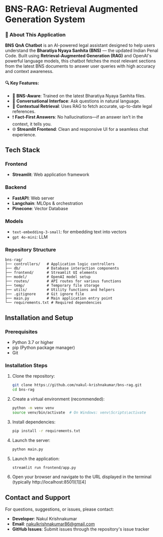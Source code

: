 # BNS-RAG: Retrieval Augmented Generation System

### 🧾 About This Application

**BNS QnA Chatbot** is an AI-powered legal assistant designed to help users understand the **Bharatiya Nyaya Sanhita (BNS)** — the updated Indian Penal Code. Built using **Retrieval-Augmented Generation (RAG)** and OpenAI's powerful language models, this chatbot fetches the most relevant sections from the latest BNS documents to answer user queries with high accuracy and context awareness.

#### 🔍 Key Features:
- 📘 **BNS-Aware**: Trained on the latest Bharatiya Nyaya Sanhita files.
- 🤖 **Conversational Interface**: Ask questions in natural language.
- 📄 **Contextual Retrieval**: Uses RAG to fetch accurate, up-to-date legal references.
- ❗ **Fact-First Answers**: No hallucinations—if an answer isn’t in the context, it tells you.
- 🌐 **Streamlit Frontend**: Clean and responsive UI for a seamless chat experience.


## Tech Stack
### Frontend
- **Streamlit**: Web application framework

### Backend
- **FastAPI**: Web server
- **Langchain**: MLOps & orchestration
- **Pinecone**: Vector Database

### Models
- ```text-embedding-3-small```: for embedding text into vectors
- ```gpt 4o-mini```: LLM

### Repository Structure
```
bns-rag/
├── controllers/   # Application logic controllers
├── db/            # Database interaction components
├── frontend/      # Streamlit UI elements
├── model/         # OpenAI model setup
├── routes/        # API routes for various functions
├── temp/          # Temporary file storage
├── utils/         # Utility functions and helpers
├── .gitignore     # Git ignore file
├── main.py        # Main application entry point
└── requirements.txt # Required dependencies
```

## Installation and Setup

### Prerequisites
- Python 3.7 or higher
- pip (Python package manager)
- Git

### Installation Steps

1. Clone the repository:
   ```bash
   git clone https://github.com/nakul-krishnakumar/bns-rag.git
   cd bns-rag
   ```

2. Create a virtual environment (recommended):
   ```bash
   python -m venv venv
   source venv/bin/activate  # On Windows: venv\Scripts\activate
   ```

3. Install dependencies:
   ```bash
   pip install -r requirements.txt
   ```

4. Launch the server:
   ```bash
   python main.py
   ```

5. Launch the application:
   ```bash
   streamlit run frontend/app.py
   ```

6. Open your browser and navigate to the URL displayed in the terminal (typically http://localhost:8501)[1][4]

## Contact and Support

For questions, suggestions, or issues, please contact:
- **Developer**: Nakul Krishnakumar
- **Email**: nakulkrishnakumar86@gmail.com
- **GitHub Issues**: Submit issues through the repository's issue tracker
